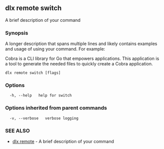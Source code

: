 ## dlx remote switch

A brief description of your command

### Synopsis

A longer description that spans multiple lines and likely contains examples
and usage of using your command. For example:

Cobra is a CLI library for Go that empowers applications.
This application is a tool to generate the needed files
to quickly create a Cobra application.

```
dlx remote switch [flags]
```

### Options

```
  -h, --help   help for switch
```

### Options inherited from parent commands

```
  -v, --verbose   verbose logging
```

### SEE ALSO

* [dlx remote](/docs/cmd/dlx_remote)	 - A brief description of your command

